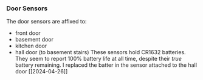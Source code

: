 ### Door Sensors
The door sensors are affixed to:
- front door
- basement door
- kitchen door
- hall door (to basement stairs)
These sensors hold CR1632 batteries.  They seem to report 100% battery life at all time, despite their _true_ battery remaining.
I replaced the batter in the sensor attached to the hall door [[2024-04-26]]
